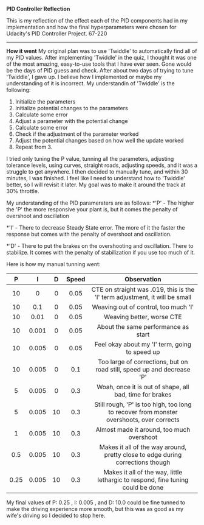 **PID Controller Reflection** 

This is my reflection of the effect each of the PID components had in my implementation and how the final hyperparameters were chosen for Udacity's PID Controller Project. 67-220

---

**How it went**
My original plan was to use 'Twiddle' to automatically find all of my PID values. After implementing 'Twiddle' in the quiz, I thought it was one of the most amazing, easy-to-use tools that I have ever seen. Gone would be the days of PID guess and check. After about two days of trying to tune 'Twiddle', I gave up. I believe how I implemented or maybe my understanding of it is incorrect. My understandin of 'Twiddle' is the following:
 1. Initialize the parameters
 2. Initialize potential changes to the parameters
 3. Calculate some error
 4. Adjust a parameter with the potential change
 5. Calculate some error
 6. Check if the adjustment of the parameter worked
 7. Adjust the potential changes based on how well the update worked
 8. Repeat from 3.
 
I tried only tuning the P value, tunning all the parameters, adjusting tolerance levels, using curves, straight roads, adjusting speeds, and it was a struggle to get anywhere. I then decided to manually tune, and within 30 minutes, I was finished. I feel like I need to understand how to 'Twiddle' better, so I will revisit it later. My goal was to make it around the track at 30% throttle.

My understanding of the PID parameraters are as follows:
 *'P' - The higher the 'P' the more responsive your plant is, but it comes the penalty of overshoot and oscillation
 
 *'I' - There to decrease Steady State error. The more of it the faster the response but comes with the penalty of overshoot and oscillation.
 
 *'D' - There to put the brakes on the overshooting and oscillation. There to stabilize. It comes with the penalty of stabilization if you use too much of it.
 
Here is how my manual tunning went:

| P      |    I  |  D    | Speed | Observation              |                                                     
|:------:|:-----:|:-----:|:-----:|:-------------------------------------------------------------------:|
10 |	0 |	0	|0.05	| CTE on straight was .019, this is the 'I' term adjustment, it will be small |
10 |	0.1 |	0	| 0.05 |	Weaving out of control, too much 'I' |
10 |	0.01	| 0	| 0.05 |	Weaving better, worse CTE |
10 |	0.001	| 0	| 0.05 |	About the same performance as start |
10 |	0.005 |	0 |	0.05 |	Feel okay about my 'I' term, going to speed up |
10 |	0.005 |	0	| 0.1 |	Too large of corrections, but on road still, speed up and decrease 'P'|
5 |	0.005 |	0	| 0.3 |	Woah, once it is out of shape, all bad, time for brakes |
5	|0.005 |	10	| 0.3	| Still rough, 'P' is too high, too long to recover from monster overshoots, over corrects |
1 |	0.005 |	10 |	0.3	|Almost made it around, too much overshoot |
0.5 |	0.005 |	10	| 0.3	| Makes it all of the way around, pretty close to edge during corrections though |
0.25 |	0.005	| 10 |	0.3 |	Makes it all of the way, little lethargic to respond, fine tuning could be done |


My final values of P: 0.25 , I: 0.005 , and D: 10.0 could be fine tunned to make the driving experience more smooth, but this was as good as my wife's driving so I decided to stop here.
